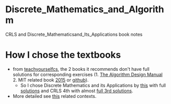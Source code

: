 # Discrete_Mathematics_and_Algorithm
CRLS and Discrete_Mathematicsand_Its_Applications book notes
# How I chose the textbooks
- from [teachyourselfcs](https://teachyourselfcs.com/#algorithms), the 2 books it recommends don't have full solutions for corresponding exercises (1. [The Algorithm Design Manual](https://www.algorist.com/algowiki/index.php/Solution_Wiki,_The_Algorithm_Design_Manual,_3rd_Edition) 2. MIT related book [2015](https://ocw.mit.edu/courses/6-042j-mathematics-for-computer-science-spring-2015/resources/mit6_042js15_textbook/) or [github](https://github.com/spamegg1/Math-for-CS-solutions/blob/master/inclass-questions/MIT6_042JS15_cp3_solutions.pdf)).
  - So I chose Discrete Mathematics and its Applications by [this](https://math.stackexchange.com/a/2312/1059606) with full [solutions](https://www.reddit.com/r/textbookrequest/comments/qdoxej/comment/i80ryh5/?utm_source=share&utm_medium=web2x&context=3)
    and CRLS 4th with almost [full 3rd solutions](https://sites.math.rutgers.edu/~ajl213/CLRS/CLRS.html).
- More detailed see [this](https://github.com/czg-sci-42ver/csapp3e/blob/master/asm/README.md#algorithms-and-data-structures) related contexts.